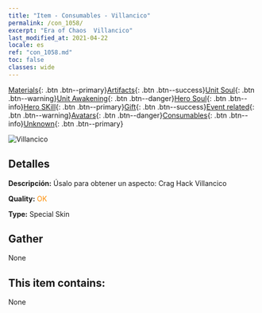 ```yaml
---
title: "Item - Consumables - Villancico"
permalink: /con_1058/
excerpt: "Era of Chaos  Villancico"
last_modified_at: 2021-04-22
locale: es
ref: "con_1058.md"
toc: false
classes: wide
---
```

 [Materials](/ItemsES/){: .btn .btn--primary}[Artifacts](/ItemsES/Artifacts/){: .btn .btn--success}[Unit Soul](/ItemsES/UnitSoul/){: .btn .btn--warning}[Unit Awakening](/ItemsES/UnitAwakening/){: .btn .btn--danger}[Hero Soul](/ItemsES/HeroSoul/){: .btn .btn--info}[Hero SKill](/ItemsES/HeroSkill/){: .btn .btn--primary}[Gift](/ItemsES/Gift/){: .btn .btn--success}[Event related](/ItemsES/Events/){: .btn .btn--warning}[Avatars](/ItemsES/Avatars/){: .btn .btn--danger}[Consumables](/ItemsES/Consumables/){: .btn .btn--info}[Unknown](/ItemsES/Unknown/){: .btn .btn--primary}

 ![Villancico](/images/h/h_CragHack7.jpg)

## Detalles
 **Descripción:** Úsalo para obtener un aspecto: Crag Hack Villancico

 **Quality:** <span style="color: #FF8C00">OK</span>

 **Type:** Special Skin

## Gather

  None

## This item contains:

  None

